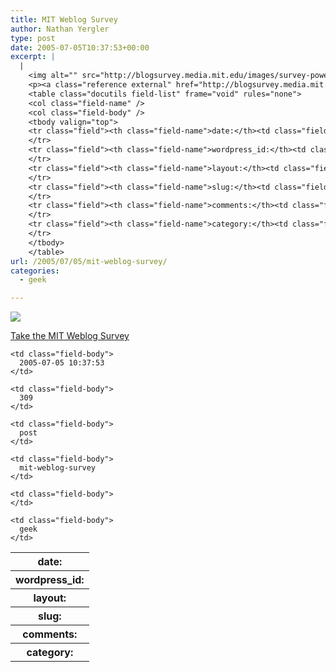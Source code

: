 ```yaml
---
title: MIT Weblog Survey
author: Nathan Yergler
type: post
date: 2005-07-05T10:37:53+00:00
excerpt: |
  |
    <img alt="" src="http://blogsurvey.media.mit.edu/images/survey-powerlaw.gif" />
    <p><a class="reference external" href="http://blogsurvey.media.mit.edu/request">Take the <span class="caps">MIT</span> Weblog Survey</a></p>
    <table class="docutils field-list" frame="void" rules="none">
    <col class="field-name" />
    <col class="field-body" />
    <tbody valign="top">
    <tr class="field"><th class="field-name">date:</th><td class="field-body">2005-07-05 10:37:53</td>
    </tr>
    <tr class="field"><th class="field-name">wordpress_id:</th><td class="field-body">309</td>
    </tr>
    <tr class="field"><th class="field-name">layout:</th><td class="field-body">post</td>
    </tr>
    <tr class="field"><th class="field-name">slug:</th><td class="field-body">mit-weblog-survey</td>
    </tr>
    <tr class="field"><th class="field-name">comments:</th><td class="field-body"></td>
    </tr>
    <tr class="field"><th class="field-name">category:</th><td class="field-body">geek</td>
    </tr>
    </tbody>
    </table>
url: /2005/07/05/mit-weblog-survey/
categories:
  - geek

---
```

![][1]

[Take the <span class="caps">MIT</span> Weblog Survey][2]

<table class="docutils field-list" frame="void" rules="none">
  <col class="field-name" /> <col class="field-body" /> <tr class="field">
    <th class="field-name">
      date:
    </th>

    <td class="field-body">
      2005-07-05 10:37:53
    </td>
  </tr>

  <tr class="field">
    <th class="field-name">
      wordpress_id:
    </th>

    <td class="field-body">
      309
    </td>
  </tr>

  <tr class="field">
    <th class="field-name">
      layout:
    </th>

    <td class="field-body">
      post
    </td>
  </tr>

  <tr class="field">
    <th class="field-name">
      slug:
    </th>

    <td class="field-body">
      mit-weblog-survey
    </td>
  </tr>

  <tr class="field">
    <th class="field-name">
      comments:
    </th>

    <td class="field-body">
    </td>
  </tr>

  <tr class="field">
    <th class="field-name">
      category:
    </th>

    <td class="field-body">
      geek
    </td>
  </tr>
</table>

 [1]: http://blogsurvey.media.mit.edu/images/survey-powerlaw.gif
 [2]: http://blogsurvey.media.mit.edu/request